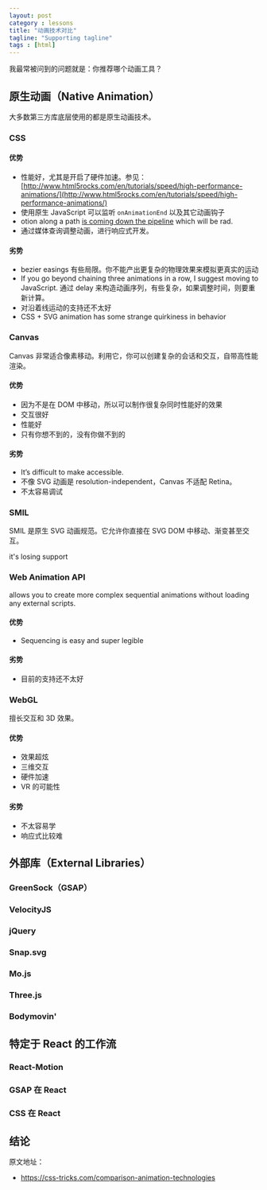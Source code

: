 ```yaml
---
layout: post
category : lessons
title: "动画技术对比"
tagline: "Supporting tagline"
tags : [html]
---
```


我最常被问到的问题就是：你推荐哪个动画工具？


## 原生动画（Native Animation）
大多数第三方库底层使用的都是原生动画技术。

### CSS

#### 优势

- 性能好，尤其是开启了硬件加速。参见：[http://www.html5rocks.com/en/tutorials/speed/high-performance-animations/](http://www.html5rocks.com/en/tutorials/speed/high-performance-animations/)
- 使用原生 JavaScript 可以监听 `onAnimationEnd` 以及其它动画钩子
- otion along a path [is coming down the pipeline](https://codepen.io/danwilson/post/css-motion-paths) which will be rad.
- 通过媒体查询调整动画，进行响应式开发。

#### 劣势
- bezier easings 有些局限。你不能产出更复杂的物理效果来模拟更真实的运动
- If you go beyond chaining three animations in a row, I suggest moving to JavaScript. 通过 delay 来构造动画序列，有些复杂，如果调整时间，则要重新计算。
- 对沿着线运动的支持还不太好
- CSS + SVG animation has some strange quirkiness in behavior

### Canvas

Canvas 非常适合像素移动。利用它，你可以创建复杂的会话和交互，自带高性能渲染。

#### 优势

- 因为不是在 DOM 中移动，所以可以制作很复杂同时性能好的效果
- 交互很好
- 性能好
- 只有你想不到的，没有你做不到的

#### 劣势

- It’s difficult to make accessible.
- 不像 SVG 动画是 resolution-independent，Canvas 不适配 Retina。
- 不太容易调试

### SMIL

SMIL 是原生 SVG 动画规范。它允许你直接在 SVG DOM 中移动、渐变甚至交互。

it's losing support 

### Web Animation API

allows you to create more complex sequential animations without loading any external scripts.

#### 优势

- Sequencing is easy and super legible
#### 劣势

- 目前的支持还不太好


### WebGL

擅长交互和 3D 效果。

#### 优势

- 效果超炫
- 三维交互
- 硬件加速
- VR 的可能性

#### 劣势
- 不太容易学
- 响应式比较难

## 外部库（External Libraries）
### GreenSock（GSAP）
### VelocityJS
### jQuery
### Snap.svg
### Mo.js
### Three.js
### Bodymovin'

## 特定于 React 的工作流
### React-Motion
### GSAP 在 React
### CSS 在 React

## 结论


原文地址：

* https://css-tricks.com/comparison-animation-technologies

